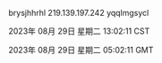 brysjhhrhl 219.139.197.242 yqqlmgsycl

2023年 08月 29日 星期二 13:02:11 CST

2023年 08月 29日 星期二 05:02:11 GMT
